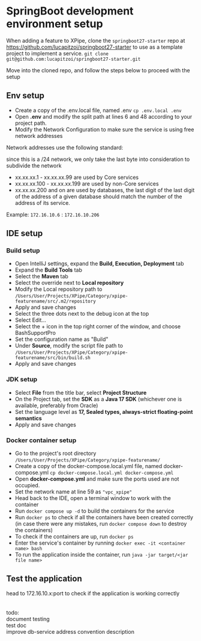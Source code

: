 # SpringBoot development environment setup


When adding a feature to XPipe, clone the `springboot27-starter`
repo at https://github.com/lucapitzoi/springboot27-starter to use
as a template project to implement a service.
`git clone git@github.com:lucapitzoi/springboot27-starter.git`

Move into the cloned repo, and follow the steps below to proceed with the setup

## Env setup

- Create a copy of the .env.local file, named .env `cp .env.local .env`
- Open **.env** and modify the split path at lines 6 and 48 according to your project path.
- Modify the Network Configuration to make sure the service is using free network addresses

Network addresses use the following standard:

since this is a /24 network, we only take the last byte into consideration to subdivide the network

- xx.xx.xx.1 - xx.xx.xx.99 are used by Core services
- xx.xx.xx.100 - xx.xx.xx.199 are used by non-Core services
- xx.xx.xx.200 and on are used by databases, the last digit of the last digit of the address 
of a given database should match the number of the address of its service.

Example: `172.16.10.6` : `172.16.10.206`

## IDE setup


### Build setup

- Open IntelliJ settings, expand the **Build, Execution, Deployment** tab
- Expand the **Build Tools** tab
- Select the **Maven** tab
- Select the override next to **Local repository**
- Modify the Local repository path to `/Users/User/Projects/XPipe/Category/xpipe-featurename/src/.m2/repository`
- Apply and save changes
- Select the three dots next to the debug icon at the top
- Select Edit...
- Select the + icon in the top right corner of the window, and choose BashSupportPro
- Set the configuration name as "Build"
- Under **Source**, modify the script file path to `/Users/User/Projects/XPipe/Category/xpipe-featurename/src/bin/build.sh`
- Apply and save changes


### JDK setup

- Select **File** from the title bar, select **Project Structure**
- On the Project tab, set the **SDK** as a **Java 17 SDK** (whichever one is available, preferably from Oracle)
- Set the language level as **17, Sealed types, always-strict floating-point semantics**
- Apply and save changes


### Docker container setup

- Go to the project's root directory `/Users/User/Projects/XPipe/Category/xpipe-featurename/`
- Create a copy of the docker-compose.local.yml file, named docker-compose.yml `cp docker-compose.local.yml docker-compose.yml`
- Open **docker-compose.yml** and make sure the ports used are not occupied.
- Set the network name at line 59 as `"vpc_xpipe"`
- Head back to the IDE, open a terminal window to work with the container
- Run `docker compose up -d` to build the containers for the service
- Run `docker ps` to check if all the containers have been created correctly (in case there were any mistakes,
run `docker compose down` to destroy the containers)
- To check if the containers are up, run `docker ps`
- Enter the service's container by running `docker exec -it <container name> bash`
- To run the application inside the container, run `java -jar target/<jar file name>`

## Test the application

head to 172.16.10.x:port to check if the application is working correctly
\
\
\
todo:\
document testing\
test doc\
improve db-service address convention description